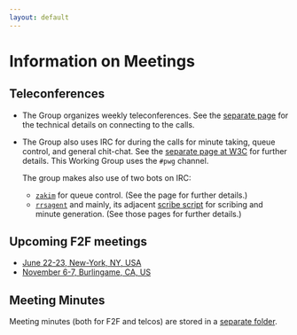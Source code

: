 ```yaml
---
layout: default
---
```


# Information on Meetings

## Teleconferences
* The Group organizes weekly teleconferences. See the [separate page](./webex) for the technical details on connecting to the calls.
* The Group also uses IRC for during the calls for minute taking, queue control, and general chit-chat. See the [separate page at W3C](https://www.w3.org/Project/IRC/) for further details. This Working Group uses the `#pwg` channel.

    The group makes also use of two bots on IRC:
    * [`zakim`](https://www.w3.org/2001/12/zakim-irc-bot.html) for queue control. (See the page for further details.)
    * [`rrsagent`](https://www.w3.org/2002/03/RRSAgent) and mainly, its adjacent [scribe script](https://dev.w3.org/2002/scribe/scribedoc.htm) for scribing and minute generation. (See those pages for further details.)

## Upcoming F2F meetings

* [June 22-23, New-York, NY, USA](./F2F/2017.06.NYC)
* [November 6-7, Burlingame, CA, US](./F2F/2017.11.Burlingame)

## Meeting Minutes

Meeting minutes (both for F2F and telcos) are stored in a [separate folder](./Minutes/).
